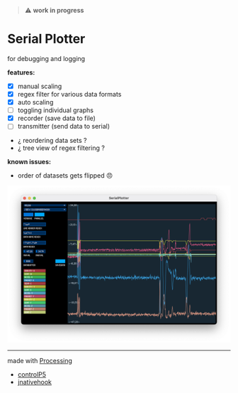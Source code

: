 > :warning: **work in progress**

# Serial Plotter
for  debugging and logging

**features:**
- [x] manual scaling
- [x] regex filter for various data formats
- [x] auto scaling
- [ ] toggling individual graphs
- [x] recorder (save data to file)
- [ ] transmitter (send data to serial)
- ¿ reordering data sets ?
- ¿ tree view of regex filtering ?

**known issues:**
- order of datasets gets flipped 😠

![](screen.png)

---
made with [Processing](https://github.com/processing/processing)  
+ [controlP5](https://github.com/sojamo/controlp5)
+ [jnativehook](https://github.com/kwhat/jnativehook)

